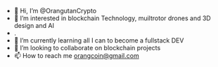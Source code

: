 - 👋 Hi, I’m @OrangutanCrypto
- 👀 I’m interested in blockchain Technology, muiltrotor drones and 3D design and AI
- .
- 🌱 I’m currently learning all I can to become a fullstack DEV
- 💞️ I’m looking to collaborate on blockchain projects
- 📫 How to reach me orangcoin@gmail.com

<!---
OrangutanCrypto/OrangutanCrypto is a ✨ special ✨ repository because its `README.md` (this file) appears on your GitHub profile.
You can click the Preview link to take a look at your changes.
--->
